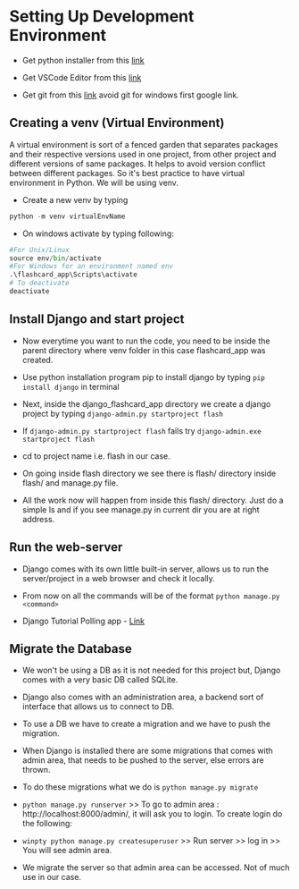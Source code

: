 # Setting Up Development Environment

- Get python installer from this [link](https://www.python.org/downloads/)

- Get VSCode Editor from this [link](https://code.visualstudio.com/)

- Get git from this [link](https://git-scm.com/) avoid git for windows first google link.

## Creating a venv (Virtual Environment)

A virtual environment is sort of a fenced garden that separates packages and their respective versions used in one project,
from other project and different versions of same packages. It helps to avoid version conflict between different packages.
So it's best practice to have virtual environment in Python. We will be using venv.

- Create a new venv by typing

```python
python -m venv virtualEnvName
```

- On windows activate by typing following:

```python
#For Unix/Linux
source env/bin/activate
#For Windows for an environment named env
.\flashcard_app\Scripts\activate
# To deactivate
deactivate
```

## Install Django and start project

- Now everytime you want to run the code, you need to be inside the parent directory where venv folder in this case flashcard_app was created.

- Use python installation program pip to install django by typing `pip install django` in terminal

- Next, inside the django_flashcard_app directory we create a django project by typing `django-admin.py startproject flash`

- If `django-admin.py startproject flash` fails try `django-admin.exe startproject flash`

- cd to project name i.e. flash in our case.

- On going inside flash directory we see there is flash/ directory inside flash/ and manage.py file.

- All the work now will happen from inside this flash/ directory. Just do a simple ls and if you see manage.py in current dir you are at right address.

## Run the web-server

- Django comes with its own little built-in server, allows us to run the server/project in a web browser and check it locally.

- From now on all the commands will be of the format `python manage.py <command>`

- Django Tutorial Polling app - [Link](https://docs.djangoproject.com/en/3.0/intro/tutorial01/)

## Migrate the Database

- We won't be using a DB as it is not needed for this project but, Django comes with a very basic DB called SQLite.

- Django also comes with an administration area, a backend sort of interface that allows us to connect to DB.

- To use a DB we have to create a migration and we have to push the migration.

- When Django is installed there are some migrations that comes with admin area, that needs to be pushed to the server, else errors are thrown.

- To do these migrations what we do is `python manage.py migrate`

- `python manage.py runserver` >> To go to admin area : http://localhost:8000/admin/, it will ask you to login. To create login do the following:

- `winpty python manage.py createsuperuser` >> Run server >> log in >> You will see admin area.

- We migrate the server so that admin area can be accessed. Not of much use in our case.
